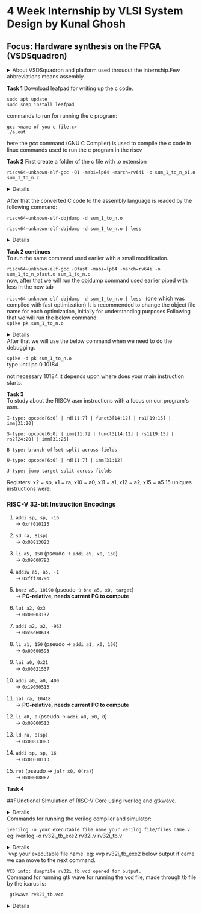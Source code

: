 # 4 Week Internship by VLSI System Design by Kunal Ghosh
## Focus: Hardware synthesis on the FPGA (VSDSquadron) 

<details>
<summary>About VSDSquadron and platform used throuout the internship.Few abbreviations <asm> means assembly.  
</summary>


Feel free to explore the Tasks folders where you will find the necessary codes along with its png file.










Oracle Virtual Machine platform is used for running the ubuntu linux vmi as provided. It is an user friendly desktop app used for virualization.
</details>

**Task 1**                                              <!-- add these commands only not explanation in the task folders -->
Download leafpad for writing up the c code.
```
sudo apt update
sudo snap install leafpad 
```


commands to run for running the c program:

```
gcc <name of you c file.c>
./a.out
```
here the *gcc* command (GNU C Compiler) is used to compile the c code in linux
commands used to run the c program in the riscv  

**Task 2**
First create a folder of the c file with .o extension

`riscv64-unknown-elf-gcc -O1 -mabi=lp64 -march=rv64i -o sum_1_to_n_o1.o sum_1_to_n.c`

<!--lp = longpointer -->  
<details>Following this command 4 steps internally occurs i.e preprocess--->compile--->assemble--->link Elf here is Executable Linkable Form, mabi is Machine Applicable Binary Interface, march is Machine Architecture.</details>

After that the converted C code to the assembly language is readed by the following command:  

`riscv64-unknown-elf-objdump -d sum_1_to_n.o`    <!-- d is disassemble -->  

`riscv64-unknown-elf-objdump -d sum_1_to_n.o | less `  
<details>In the assemble code search for main
Certain calculations reveals Byte addressing and for int type it is 4 bytes so, it is increamented accordingly.
Piped with less command is more convenient and by typing `/main` we can scroll easily and find the required main program. Use CTRL+Z to come out of the object code.
</details>


**Task 2 continues**  
To run the same command used earlier with a small modification. 

`riscv64-unknown-elf-gcc -Ofast -mabi=lp64 -march=rv64i -o sum_1_to_n_ofast.o sum_1_to_n.c`  
now, after that we will run the objdump command used earlier piped with less in the new tab

`riscv64-unknown-elf-objdump -d sum_1_to_n.o | less ` (one which was compiled with fast optimization) It is recommended to change the object file name for each optimization, initially for understanding purposes
Following that we will run the below command:  
`spike pk sum_1_to_n.o`

<details> </details>
After that we will use the below command when we need to do the debugging.  

`spike -d pk sum_1_to_n.o`     
type until pc 0 10184   

not necessary 10184 it depends upon where does your main instruction starts.

**Task 3**  
To study about the RISCV asm instructions with a focus on our program's asm.
```
I-type: opcode[6:0] | rd[11:7] | funct3[14:12] | rs1[19:15] | imm[31:20]

S-type: opcode[6:0] | imm[11:7] | funct3[14:12] | rs1[19:15] | rs2[24:20] | imm[31:25]

B-type: branch offset split across fields

U-type: opcode[6:0] | rd[11:7] | imm[31:12]

J-type: jump target split across fields
```

Registers: x2 = sp, x1 = ra, x10 = a0, x11 = a1, x12 = a2, x15 = a5
15 uniques instructions were:

<!-- addi sp,sp,-16    
adds content of sp wit negative 16 and stores the result in sp.  
32 bit instruction code:  

sd ra,8(sp)    

li a5,150    

addiw a5,a5,-1  

bnez a5,10190    

lui a2,0x3    

addi a2,a2,-963  

li a1,150  

lui a0,0x21  

addi a0,a0,400  

jal ra,10418  

li a0,0  

ld ra,8(sp)  

 addi sp,sp,16    
 
 ret  -->
### RISC-V 32-bit Instruction Encodings

1. `addi sp, sp, -16`  
   → `0xff010113`

2. `sd ra, 8(sp)`  
   → `0x00813023`

3. `li a5, 150` (pseudo → `addi a5, x0, 150`)  
   → `0x09600793`

4. `addiw a5, a5, -1`  
   → `0xfff7879b`

5. `bnez a5, 10190` (pseudo → `bne a5, x0, target`)  
   → **PC-relative, needs current PC to compute**

6. `lui a2, 0x3`  
   → `0x00003137`

7. `addi a2, a2, -963`  
   → `0xc6d60613`

8. `li a1, 150` (pseudo → `addi a1, x0, 150`)  
   → `0x09600593`

9. `lui a0, 0x21`  
   → `0x00021537`

10. `addi a0, a0, 400`  
    → `0x19050513`

11. `jal ra, 10418`  
    → **PC-relative, needs current PC to compute**

12. `li a0, 0` (pseudo → `addi a0, x0, 0`)  
    → `0x00000513`

13. `ld ra, 8(sp)`  
    → `0x00813083`

14. `addi sp, sp, 16`  
    → `0x01010113`

15. `ret` (pseudo → `jalr x0, 0(ra)`)  
    → `0x00008067`

**Task 4**
    
##FUnctional SImulation of RISC-V Core using iverilog and gtkwave.

<details> The ubuntu .ini file have iverilog and gtkwave preinstalled, so, only few commands and waveform analysis part remains, which is completed in this task and can be verified from the task 4 repository. It is an implementation of the Task 3, which was to know about the RISC-V instructions and understand its instruction encoding. The verilog code provided have implemented basic blocks of the cpu like fetch, decode, execute (exe), etc. The testbench file have only have 1 test case which is of initializing the rn and clock signal and making rn zero again. Furthermore, the credit for this verilog code goes to https://github.com/vinayrayapati/rv32i. The commands of it can also be found out in the task4 readme file.
</details>
Commands for running the verilog compiler and simulator:

`iverilog -o your executable file name your verilog file/files name.v `
eg: iverilog -o rv32i_tb_exe2 rv32i.v  rv32i_tb.v  
<details> Multiple files are seperated by space here. Most likely error message will pop up or nothing will happen. We expect second case here. After this we need to open the executable file that icarus have made. </details> 
`vvp your executable file name`
eg: vvp rv32i_tb_exe2  
below output if came we can move to the next command.
  
`VCD info: dumpfile rv32i_tb.vcd opened for output.`  
Command for running gtk wave for running the vcd file, made through tb file by the icarus is:  

` gtkwave rv32i_tb.vcd` 


<details> The waveform (attached the png file in the repository) verifies functionality of the riscv core, as npc denotes program counter increament per clock cycle and, from the add instruction encoding and simulation the result is 3 can be seen. </details> 

   
